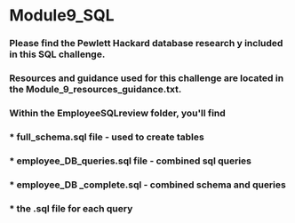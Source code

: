 # Module9_SQL

### Please find the Pewlett Hackard database research y included in this SQL challenge.
### Resources and guidance used for this challenge are located in the Module_9_resources_guidance.txt.


### Within the EmployeeSQLreview folder, you'll find
### * full_schema.sql file - used to create tables
### * employee_DB_queries.sql file - combined sql queries
### * employee_DB _complete.sql - combined schema and queries
### * the .sql file for each query
